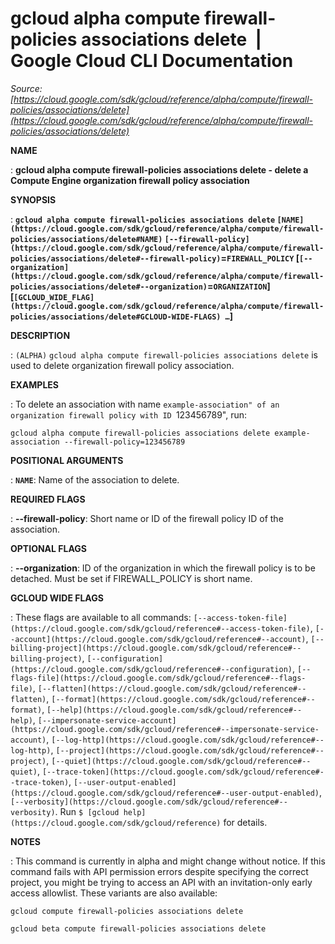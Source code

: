 # gcloud alpha compute firewall-policies associations delete  |  Google Cloud CLI Documentation

*Source: [https://cloud.google.com/sdk/gcloud/reference/alpha/compute/firewall-policies/associations/delete](https://cloud.google.com/sdk/gcloud/reference/alpha/compute/firewall-policies/associations/delete)*

**NAME**

: **gcloud alpha compute firewall-policies associations delete - delete a Compute Engine organization firewall policy association**

**SYNOPSIS**

: **`gcloud alpha compute firewall-policies associations delete` `[NAME](https://cloud.google.com/sdk/gcloud/reference/alpha/compute/firewall-policies/associations/delete#NAME)` `[--firewall-policy](https://cloud.google.com/sdk/gcloud/reference/alpha/compute/firewall-policies/associations/delete#--firewall-policy)`=`FIREWALL_POLICY` [`[--organization](https://cloud.google.com/sdk/gcloud/reference/alpha/compute/firewall-policies/associations/delete#--organization)`=`ORGANIZATION`] [`[GCLOUD_WIDE_FLAG](https://cloud.google.com/sdk/gcloud/reference/alpha/compute/firewall-policies/associations/delete#GCLOUD-WIDE-FLAGS) …`]**

**DESCRIPTION**

: `(ALPHA)` `gcloud alpha compute firewall-policies associations
delete` is used to delete organization firewall policy association.

**EXAMPLES**

: To delete an association with name ``example-association" of an organization
firewall policy with ID ``123456789", run:

```
gcloud alpha compute firewall-policies associations delete example-association --firewall-policy=123456789
```

**POSITIONAL ARGUMENTS**

: **`NAME`**:
Name of the association to delete.

**REQUIRED FLAGS**

: **--firewall-policy**:
Short name or ID of the firewall policy ID of the association.

**OPTIONAL FLAGS**

: **--organization**:
ID of the organization in which the firewall policy is to be detached. Must be
set if FIREWALL_POLICY is short name.

**GCLOUD WIDE FLAGS**

: These flags are available to all commands: `[--access-token-file](https://cloud.google.com/sdk/gcloud/reference#--access-token-file)`,
`[--account](https://cloud.google.com/sdk/gcloud/reference#--account)`, `[--billing-project](https://cloud.google.com/sdk/gcloud/reference#--billing-project)`,
`[--configuration](https://cloud.google.com/sdk/gcloud/reference#--configuration)`,
`[--flags-file](https://cloud.google.com/sdk/gcloud/reference#--flags-file)`,
`[--flatten](https://cloud.google.com/sdk/gcloud/reference#--flatten)`, `[--format](https://cloud.google.com/sdk/gcloud/reference#--format)`, `[--help](https://cloud.google.com/sdk/gcloud/reference#--help)`, `[--impersonate-service-account](https://cloud.google.com/sdk/gcloud/reference#--impersonate-service-account)`,
`[--log-http](https://cloud.google.com/sdk/gcloud/reference#--log-http)`,
`[--project](https://cloud.google.com/sdk/gcloud/reference#--project)`, `[--quiet](https://cloud.google.com/sdk/gcloud/reference#--quiet)`, `[--trace-token](https://cloud.google.com/sdk/gcloud/reference#--trace-token)`, `[--user-output-enabled](https://cloud.google.com/sdk/gcloud/reference#--user-output-enabled)`,
`[--verbosity](https://cloud.google.com/sdk/gcloud/reference#--verbosity)`.
Run `$ [gcloud help](https://cloud.google.com/sdk/gcloud/reference)` for details.

**NOTES**

: This command is currently in alpha and might change without notice. If this
command fails with API permission errors despite specifying the correct project,
you might be trying to access an API with an invitation-only early access
allowlist. These variants are also available:

```
gcloud compute firewall-policies associations delete
```

```
gcloud beta compute firewall-policies associations delete
```